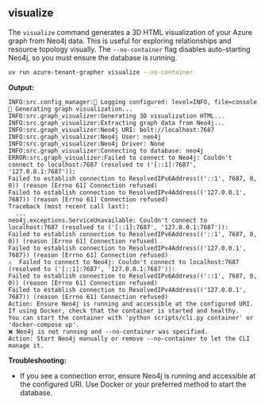 ## visualize

The `visualize` command generates a 3D HTML visualization of your Azure graph from Neo4j data. This is useful for exploring relationships and resource topology visually. The `--no-container` flag disables auto-starting Neo4j, so you must ensure the database is running.

```bash
uv run azure-tenant-grapher visualize --no-container
```

**Output:**
```text
INFO:src.config_manager:📝 Logging configured: level=INFO, file=console
🎨 Generating graph visualization...
INFO:src.graph_visualizer:Generating 3D visualization HTML...
INFO:src.graph_visualizer:Extracting graph data from Neo4j...
INFO:src.graph_visualizer:Neo4j URI: bolt://localhost:7687
INFO:src.graph_visualizer:Neo4j User: neo4j
INFO:src.graph_visualizer:Neo4j Driver: None
INFO:src.graph_visualizer:Connecting to database: neo4j
ERROR:src.graph_visualizer:Failed to connect to Neo4j: Couldn't connect to localhost:7687 (resolved to ('[::1]:7687', '127.0.0.1:7687')):
Failed to establish connection to ResolvedIPv6Address(('::1', 7687, 0, 0)) (reason [Errno 61] Connection refused)
Failed to establish connection to ResolvedIPv4Address(('127.0.0.1', 7687)) (reason [Errno 61] Connection refused)
Traceback (most recent call last):
  ...
neo4j.exceptions.ServiceUnavailable: Couldn't connect to localhost:7687 (resolved to ('[::1]:7687', '127.0.0.1:7687')):
Failed to establish connection to ResolvedIPv6Address(('::1', 7687, 0, 0)) (reason [Errno 61] Connection refused)
Failed to establish connection to ResolvedIPv4Address(('127.0.0.1', 7687)) (reason [Errno 61] Connection refused)
⚠️  Failed to connect to Neo4j: Couldn't connect to localhost:7687 (resolved to ('[::1]:7687', '127.0.0.1:7687')):
Failed to establish connection to ResolvedIPv6Address(('::1', 7687, 0, 0)) (reason [Errno 61] Connection refused)
Failed to establish connection to ResolvedIPv4Address(('127.0.0.1', 7687)) (reason [Errno 61] Connection refused)
Action: Ensure Neo4j is running and accessible at the configured URI.
If using Docker, check that the container is started and healthy.
You can start the container with 'python scripts/cli.py container' or 'docker-compose up'.
❌ Neo4j is not running and --no-container was specified.
Action: Start Neo4j manually or remove --no-container to let the CLI manage it.
```

**Troubleshooting:**
- If you see a connection error, ensure Neo4j is running and accessible at the configured URI. Use Docker or your preferred method to start the database.
